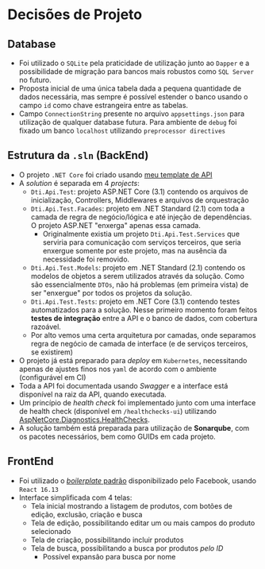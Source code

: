# Decisões de Projeto
## Database
* Foi utilizado o `SQLite` pela praticidade de utilização junto ao `Dapper` e a possibilidade de migração para bancos mais robustos como `SQL Server` no futuro.
* Proposta inicial de uma única tabela dada a pequena quantidade de dados necessária, mas sempre é possível estender o banco usando o campo `id` como chave estrangeira entre as tabelas.
* Campo `ConnectionString` presente no arquivo `appsettings.json` para utilização de qualquer database futura. Para ambiente de `debug` foi fixado um banco `localhost` utilizando `preprocessor directives`
## Estrutura da `.sln` (BackEnd)
* O projeto `.NET Core` foi criado usando [meu template de API](https://github.com/lfmundim/Blip.Api.Template.K8s)
* A _solution_ é separada em 4 _projects_:
    * `Dti.Api.Test`: projeto ASP.NET Core (3.1) contendo os arquivos de inicialização, Controllers, Middlewares e arquivos de orquestração
    * `Dti.Api.Test.Facades`: projeto em .NET Standard (2.1) com toda a camada de regra de negócio/lógica e até injeção de dependências. O projeto ASP.NET "enxerga" apenas essa camada.
        * Originalmente existia um projeto `Dti.Api.Test.Services` que serviria para comunicação com serviços terceiros, que seria enxergue somente por este projeto, mas na ausência da necessidade foi removido.
    * `Dti.Api.Test.Models`: projeto em .NET Standard (2.1) contendo os modelos de objetos a serem utilizados através da solução. Como são essencialmente `DTOs`, não há problemas (em primeira vista) de ser "enxergue" por todos os projetos da solução.
    * `Dti.Api.Test.Tests`: projeto em .NET Core (3.1) contendo testes automatizados para a solução. Nesse primeiro momento foram feitos **testes de integração** entre a API e o banco de dados, com cobertura razoável.
    * Por alto vemos uma certa arquitetura por camadas, onde separamos regra de negócio de camada de interface (e de serviços terceiros, se existirem)
* O projeto já está preparado para _deploy_ em `Kubernetes`, necessitando apenas de ajustes finos nos `yaml` de acordo com o ambiente (configurável em CI)
* Toda a API foi documentada usando _Swagger_ e a interface está disponível na raiz da API, quando executada.
* Um princípio de _health check_ foi implementado junto com uma interface de health check (disponível em `/healthchecks-ui`) utilizando [AspNetCore.Diagnostics.HealthChecks](https://github.com/Xabaril/AspNetCore.Diagnostics.HealthChecks). 
* A solução também está preparada para utilização de **Sonarqube**, com os pacotes necessários, bem como GUIDs em cada projeto.
## FrontEnd
* Foi utilizado o [_boilerplate_ padrão](https://github.com/facebook/create-react-app) disponibilizado pelo Facebook, usando `React 16.13`
* Interface simplificada com 4 telas:
    * Tela inicial mostrando a listagem de produtos, com botões de edição, exclusão, criação e busca
    * Tela de edição, possibilitando editar um ou mais campos do produto selecionado
    * Tela de criação, possibilitando incluir produtos
    * Tela de busca, possibilitando a busca por produtos _pelo ID_
        * Possível expansão para busca por nome
    